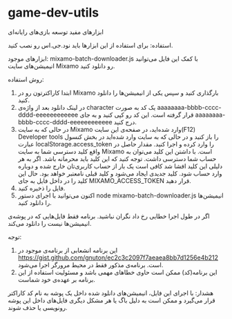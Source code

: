 # game-dev-utils
ابزارهای مفید توسعه بازی‌های رایانه‌ای

استفاده:
برای استفاده از این ابزارها باید نود.جی.اس رو نصب کنید.

ابزارهای موجود:
mixamo-batch-downloader.js
با کمک این فایل می‌توانید انیمیشن‌های سایت Mixamo رو دانلود کنید.

روش استفاده:
1. ابتدا کاراکترتون رو در Mixamo بارگذاری کنید و سپس یکی از انیمیشن‌ها را دانلود کنید.
2. در لینک دانلود بعد از واژه‌ی character یک کد به صورت aaaaaaaa-bbbb-cccc-dddd-eeeeeeeeeeee قرار گرفته است. این کد رو کپی کنید و به جای aaaaaaaa-bbbb-cccc-dddd-eeeeeeeeeeee درج کنید.
3. در حالی که به سایت Mixamo وارد شده‌اید، در صفحه‌ی این سایت(F12) Developer tools را باز کنید و در حالی که به سایت وارد شده‌اید در بخش کنسول عبارت localStorage.access_token را وارد کرده و اجرا کنید. مقدار حاصل در واقع کلید دسترسی شما به سایت Mixamo است. با داشتن این کلید می‌توان به حساب شما دسترسی داشت. توجه کنید که این کلید باید محرمانه باشد. اگر به هر دلیلی این کلید افشا شد کافی است یک بار از حساب کاربری‌تان خارج شده و دوباره وارد حساب شود. کلید جدیدی ایجاد می‌شود و کلید قبلی نامعتبر خواهد بود. حال این کلید را در داخل فایل به جای MIXAMO_ACCESS_TOKEN قرار دهید.
4. فایل را ذخیره کنید.
5. اکنون می‌توانید با اجرای دستور node mixamo-batch-downloader.js انیمیشن‌ها را دانلود کنید. 

اگر در طول اجرا خطایی رخ داد نگران نباشید. برنامه فقط فایل‌هایی که در پوشه‌ی انیمیشن‌ها نیست را دانلود می‌کند.



توجه:
1. این برنامه انشعابی از برنامه‌ی موجود در https://gist.github.com/gnuton/ec2c3c2097f7aeaea8bb7d1256e4b212 است. برنامه‌ی مذکور فقط در محیط مرورگر اجرا می‌شود.
2. این برنامه(کد) ممکن است حاوی خطاهای مهمی باشد و مسئولیت استفاده از این برنامه بر عهده‌ی خود شماست.

هشدار:
با اجرای این فایل، انیمیشن‌های دانلود شده داخل یک پوشه به نام کد کاراکتر قرار می‌گیرد و ممکن است به دلیل باگ یا هر مشکل دیگری فایل‌های داخل این پوشه رونویسی یا حذف شوند. 
